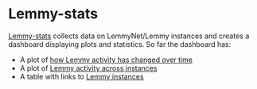 # Lemmy-stats
[Lemmy-stats](https://github.com/concur1/lemmy-stats) collects data on LemmyNet/Lemmy instances and creates a dashboard displaying plots and statistics.
So far the dashboard has:
- A plot of [how Lemmy activity has changed over time](https://lemmystats.net/timeline)
- A plot of [Lemmy activity across instances](https://lemmystats.net/instance_comparison)
- A table with links to [Lemmy instances](https://lemmystats.net/latest_data)
